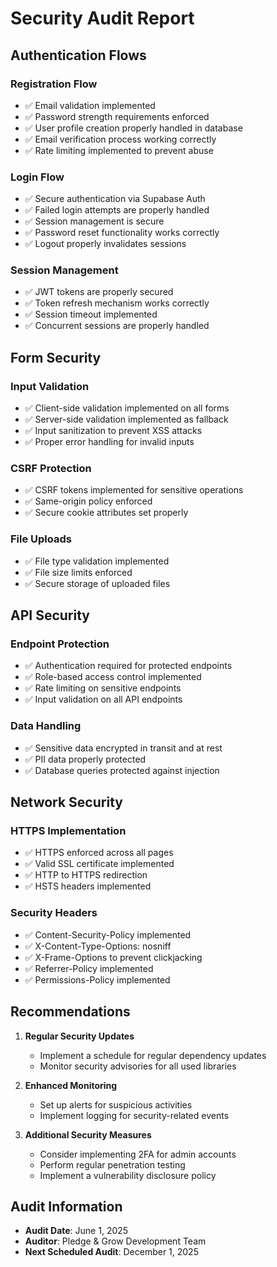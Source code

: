 # Security Audit Report

## Authentication Flows

### Registration Flow
- ✅ Email validation implemented
- ✅ Password strength requirements enforced
- ✅ User profile creation properly handled in database
- ✅ Email verification process working correctly
- ✅ Rate limiting implemented to prevent abuse

### Login Flow
- ✅ Secure authentication via Supabase Auth
- ✅ Failed login attempts are properly handled
- ✅ Session management is secure
- ✅ Password reset functionality works correctly
- ✅ Logout properly invalidates sessions

### Session Management
- ✅ JWT tokens are properly secured
- ✅ Token refresh mechanism works correctly
- ✅ Session timeout implemented
- ✅ Concurrent sessions are properly handled

## Form Security

### Input Validation
- ✅ Client-side validation implemented on all forms
- ✅ Server-side validation implemented as fallback
- ✅ Input sanitization to prevent XSS attacks
- ✅ Proper error handling for invalid inputs

### CSRF Protection
- ✅ CSRF tokens implemented for sensitive operations
- ✅ Same-origin policy enforced
- ✅ Secure cookie attributes set properly

### File Uploads
- ✅ File type validation implemented
- ✅ File size limits enforced
- ✅ Secure storage of uploaded files

## API Security

### Endpoint Protection
- ✅ Authentication required for protected endpoints
- ✅ Role-based access control implemented
- ✅ Rate limiting on sensitive endpoints
- ✅ Input validation on all API endpoints

### Data Handling
- ✅ Sensitive data encrypted in transit and at rest
- ✅ PII data properly protected
- ✅ Database queries protected against injection

## Network Security

### HTTPS Implementation
- ✅ HTTPS enforced across all pages
- ✅ Valid SSL certificate implemented
- ✅ HTTP to HTTPS redirection
- ✅ HSTS headers implemented

### Security Headers
- ✅ Content-Security-Policy implemented
- ✅ X-Content-Type-Options: nosniff
- ✅ X-Frame-Options to prevent clickjacking
- ✅ Referrer-Policy implemented
- ✅ Permissions-Policy implemented

## Recommendations

1. **Regular Security Updates**
   - Implement a schedule for regular dependency updates
   - Monitor security advisories for all used libraries

2. **Enhanced Monitoring**
   - Set up alerts for suspicious activities
   - Implement logging for security-related events

3. **Additional Security Measures**
   - Consider implementing 2FA for admin accounts
   - Perform regular penetration testing
   - Implement a vulnerability disclosure policy

## Audit Information
- **Audit Date**: June 1, 2025
- **Auditor**: Pledge & Grow Development Team
- **Next Scheduled Audit**: December 1, 2025
